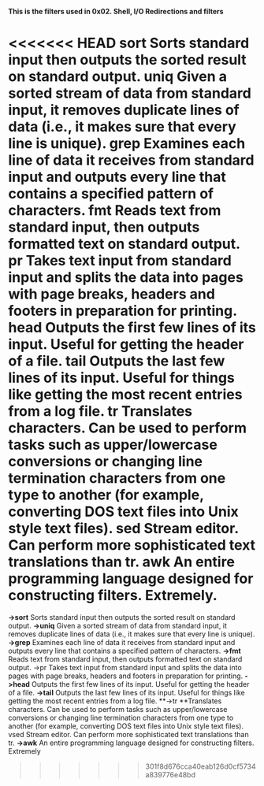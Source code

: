 **This is the filters used in 0x02. Shell, I/O Redirections and filters**

<<<<<<< HEAD
sort	Sorts standard input then outputs the sorted result on standard output.
uniq	Given a sorted stream of data from standard input, it removes duplicate lines of data (i.e., it makes sure that every line is unique).
grep	Examines each line of data it receives from standard input and outputs every line that contains a specified pattern of characters.
fmt	Reads text from standard input, then outputs formatted text on standard output.
pr	Takes text input from standard input and splits the data into pages with page breaks, headers and footers in preparation for printing.
head	Outputs the first few lines of its input. Useful for getting the header of a file.
tail	Outputs the last few lines of its input. Useful for things like getting the most recent entries from a log file.
tr	Translates characters. Can be used to perform tasks such as upper/lowercase conversions or changing line termination characters from one type to another (for example, converting DOS text files into Unix style text files).
sed	Stream editor. Can perform more sophisticated text translations than tr.
awk	An entire programming language designed for constructing filters. Extremely.
=======
**->sort**	Sorts standard input then outputs the sorted result on standard output.
**->uniq**	Given a sorted stream of data from standard input, it removes duplicate lines of data (i.e., it makes sure that every line is unique).
**->grep**	Examines each line of data it receives from standard input and outputs every line that contains a specified pattern of characters.
**->fmt**	Reads text from standard input, then outputs formatted text on standard output.
->pr	Takes text input from standard input and splits the data into pages with page breaks, headers and footers in preparation for printing.
**->head**	Outputs the first few lines of its input. Useful for getting the header of a file.
**->tail**	Outputs the last few lines of its input. Useful for things like getting the most recent entries from a log file.
**->tr	**Translates characters. Can be used to perform tasks such as upper/lowercase conversions or changing line termination characters from one type to another (for example, converting DOS text files into Unix style text files).
vsed	Stream editor. Can perform more sophisticated text translations than tr.
**->awk**	An entire programming language designed for constructing filters. Extremely
>>>>>>> 301f8d676cca40eab126d0cf5734a839776e48bd
